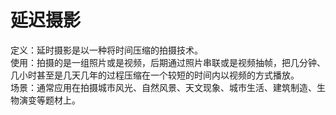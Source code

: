 # 延迟摄影
定义：延时摄影是以一种将时间压缩的拍摄技术。  
使用：拍摄的是一组照片或是视频，后期通过照片串联或是视频抽帧，把几分钟、几小时甚至是几天几年的过程压缩在一个较短的时间内以视频的方式播放。  
场景：通常应用在拍摄城市风光、自然风景、天文现象、城市生活、建筑制造、生物演变等题材上。  